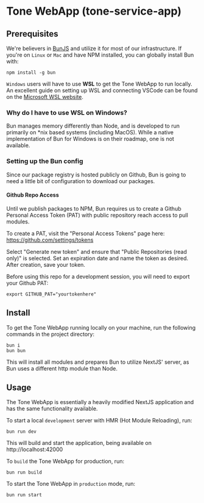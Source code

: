 # Tone WebApp (tone-service-app)
## Prerequisites
We're believers in [BunJS](https://github.com/oven-sh/bun) and utilize it for most of our infrastructure. If you're on `Linux` or `Mac` and have NPM installed, you can globally install Bun with:

    npm install -g bun
 `Windows` users will have to use **WSL** to get the Tone WebApp to run locally. An excellent guide on setting up WSL and connecting VSCode can be found on the [Microsoft WSL website](https://learn.microsoft.com/en-us/windows/wsl/tutorials/wsl-vscode).

### Why do I have to use WSL on Windows?
Bun manages memory differently than Node, and is developed to run primarily on *nix based systems (including MacOS). While a native implementation of Bun for Windows is on their roadmap, one is not available.

### Setting up the Bun config
Since our package registry is hosted publicly on Github, Bun is going to need a little bit of configuration to download our packages. 

#### Github Repo Access

Until we publish packages to NPM, Bun requires us to create a Github Personal Access Token (PAT) with public repository reach access to pull modules.

To create a PAT, visit the "Personal Access Tokens" page here: https://github.com/settings/tokens

Select "Generate new token" and ensure that "Public Repositories (read only)" is selected. Set an expiration date and name the token as desired. After creation, save your token.

Before using this repo for a development session, you will need to export your Github PAT:

    export GITHUB_PAT="yourtokenhere"

## Install
To get the Tone WebApp running locally on your machine, run the following commands in the project directory:

    bun i
    bun bun

This will install all modules and prepares Bun to utilize NextJS' server, as Bun uses a different http module than Node.

## Usage
The Tone WebApp is essentially a heavily modified NextJS application and has the same functionality available.

To start a local `development` server with HMR (Hot Module Reloading), run:

    bun run dev

This will build and start the application, being available on http://localhost:42000

To `build` the Tone WebApp for production, run:

    bun run build

To start the Tone WebApp in `production` mode, run:

    bun run start
